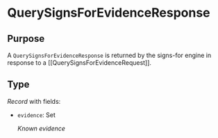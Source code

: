 # QuerySignsForEvidenceResponse


## Purpose


<!-- --8<-- [start:purpose] -->
A `QuerySignsForEvidenceResponse` is returned by the signs-for engine in response to a [[QuerySignsForEvidenceRequest]].
<!-- --8<-- [end:purpose] -->

## Type


<!-- --8<-- [start:type] -->
<div class="type" markdown>

*Record* with fields:

- `evidence`: Set<SignsForEvidence>

  *Known evidence*
</div>
<!-- --8<-- [end:type] -->
